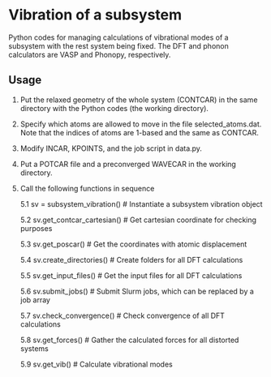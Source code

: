 # Vibration of a subsystem

Python codes for managing calculations of vibrational modes of a subsystem with the rest system being fixed. The DFT and phonon calculators are VASP and Phonopy, respectively. 

## Usage

1. Put the relaxed geometry of the whole system (CONTCAR) in the same directory with the Python codes (the working directory).
2. Specify which atoms are allowed to move in the file selected_atoms.dat. Note that the indices of atoms are 1-based and the same as CONTCAR.
3. Modify INCAR, KPOINTS, and the job script in data.py.
4. Put a POTCAR file and a preconverged WAVECAR in the working directory.
5. Call the following functions in sequence
   
   5.1 sv = subsystem_vibration() # Instantiate a subsystem vibration object
   
   5.2 sv.get_contcar_cartesian() # Get cartesian coordinate for checking purposes
   
   5.3 sv.get_poscar() # Get the coordinates with atomic displacement
   
   5.4 sv.create_directories() # Create folders for all DFT calculations
   
   5.5 sv.get_input_files() # Get the input files for all DFT calculations
   
   5.6 sv.submit_jobs() # Submit Slurm jobs, which can be replaced by a job array
   
   5.7 sv.check_convergence() # Check convergence of all DFT calculations
   
   5.8 sv.get_forces() # Gather the calculated forces for all distorted systems
   
   5.9 sv.get_vib() # Calculate vibrational modes

